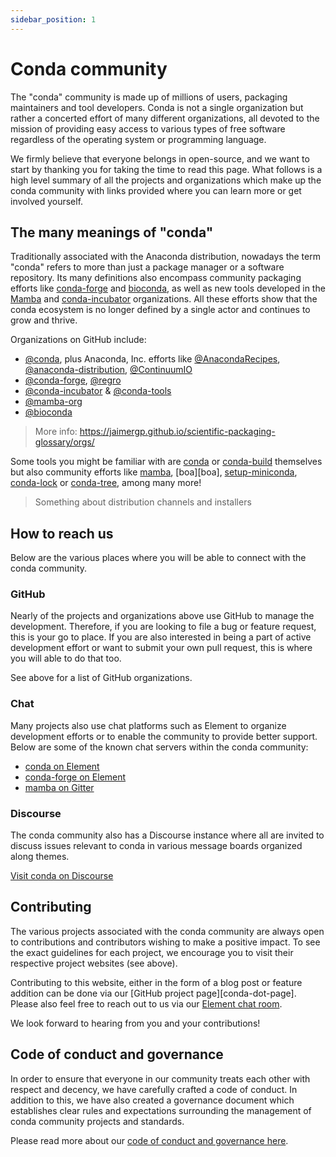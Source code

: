 ```yaml
---
sidebar_position: 1
---
```


<!-- Project websites -->
[conda-forge]: https://conda-forge.org/
[bioconda]: https://bioconda.github.io/
[mamba]: https://mamba.readthedocs.io/en/latest/installation.html

<!-- Github Links -->
[mamba-org]: https://github.com/mamba-org
[mamba-gh]: https://github.com/mamba-org/mamba
[mamba-gh]: https://github.com/mamba-org/boa
[conda-org]: https://github.com/conda
[conda-incubator]: https://github.com/conda-incubator/ 
[setup-miniconda]: https://github.com/conda-incubator/setup-miniconda
[conda-lock]: https://github.com/conda-incubator/conda-lock
[conda-tree]: https://github.com/conda-incubator/conda-tree
[conda-dot-org]: https://github.com/conda-incubator/conda-dot-org
[anaconda-recipes]: https://github.com/AnacondaRecipes/
[anaconda-distribution]: https://github.com/anaconda-distribution
[continuum-io]: https://github.com/ContinuumIO/
[conda-forge-gh]: https://github.com/conda-forge
[regro-gh]: https://github.com/regro/
[conda-tools]: https://github.com/conda-tools/
[conda]: https://github.com/conda/conda
[conda-build]: https://github.com/conda/conda-build
[conda-governance]: https://github.com/conda-incubator/governance

<!-- Chat services -->
[conda-element]: http://bit.ly/conda-chat-room
[conda-forge-element]: http://bit.ly/cf-chat-space
[mamba-gitter]: https://gitter.im/mamba-org/Lobby

<!-- Misc. -->
[conda-discourse]: https://conda.discourse.group/

# Conda community

The "conda" community is made up of millions of users, packaging maintainers and tool developers.
Conda is not a single organization but rather a concerted effort of many different organizations,
all devoted to the mission of providing easy access to various types of free software regardless of the
operating system or programming language.

We firmly believe that everyone belongs in open-source, and we want to start by thanking you for taking the time to
read this page. What follows is a high level summary of all the projects and organizations which make up the conda community with links provided where you can learn more or get involved yourself.

## The many meanings of "conda"

Traditionally associated with the Anaconda distribution, nowadays the term "conda" refers to more than just a package manager or a software repository. Its many definitions also encompass community packaging efforts like [conda-forge][conda-forge] and [bioconda][bioconda], as well as new tools developed in the [Mamba][mamba-org] and [conda-incubator][conda-incubator] organizations. All these efforts show that the conda ecosystem is no longer defined by a single actor and continues to grow and thrive.

Organizations on GitHub include:

- [@conda][conda-org], plus Anaconda, Inc. efforts like [@AnacondaRecipes][anaconda-recipes], [@anaconda-distribution][anaconda-distribution], [@ContinuumIO][continuum-io]
- [@conda-forge][conda-forge-gh], [@regro][regro-gh]
- [@conda-incubator][conda-incubator] & [@conda-tools][conda-tools]
- [@mamba-org][mamba-org]
- [@bioconda][bioconda]

> More info: https://jaimergp.github.io/scientific-packaging-glossary/orgs/

Some tools you might be familiar with are [conda][conda] or [conda-build][conda-build] themselves but also community efforts like [mamba][mamba-gh], [boa][boa], [setup-miniconda][setup-miniconda], [conda-lock][conda-lock] or [conda-tree][conda-tree], among many more!

> Something about distribution channels and installers

## How to reach us

Below are the various places where you will be able to connect with the conda community.

### GitHub

Nearly of the projects and organizations above use GitHub to manage the development. Therefore, if you are looking to file a bug or feature request, this is your go to place. If you are also interested in being a part of active development effort or want to submit your own pull request, this is where you will able to do that too.

See above for a list of GitHub organizations.

### Chat

Many projects also use chat platforms such as Element to organize development efforts or to enable the community to provide better support. Below are some of the known chat servers within the conda community:

- [conda on Element][conda-element]
- [conda-forge on Element][conda-forge-element]
- [mamba on Gitter][mamba-gitter]

### Discourse

The conda community also has a Discourse instance where all are invited to discuss issues relevant to conda in various message boards organized along themes.

[Visit conda on Discourse][conda-discourse]

## Contributing

The various projects associated with the conda community are always open to contributions
and contributors wishing to make a positive impact. To see the exact guidelines for each
project, we encourage you to visit their respective project websites (see above).

Contributing to this website, either in the form of a blog post or feature addition can be
done via our [GitHub project page][conda-dot-page]. Please also feel free to reach out to
us via our [Element chat room][conda-element]. 

We look forward to hearing from you and your contributions!

## Code of conduct and governance

In order to ensure that everyone in our community treats each other with respect and decency,
we have carefully crafted a code of conduct. In addition to this, we have also created a 
governance document which establishes clear rules and expectations surrounding the management
of conda community projects and standards.

Please read more about our [code of conduct and governance here][conda-governance].

